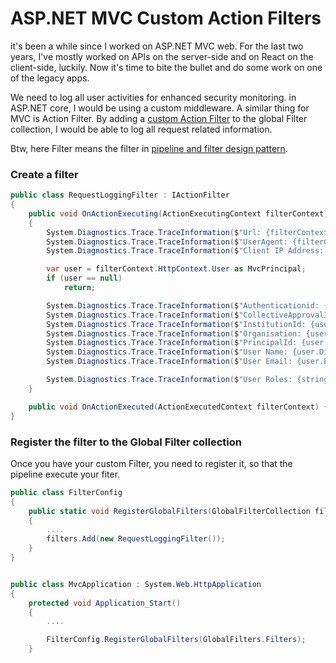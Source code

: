 # ASP.NET MVC Custom Action Filters

it's been a while since I worked on ASP.NET MVC web. For the last two years, I've mostly worked on APIs on the server-side and on React on the client-side, luckily. Now it's time to bite the bullet and do some work on one of the legacy apps. 

We need to log all user activities for enhanced security monitoring. in ASP.NET core, I would be using a custom middleware. A similar thing for MVC is Action Filter. By adding a [custom Action Filter](https://docs.microsoft.com/en-us/aspnet/mvc/overview/older-versions/hands-on-labs/aspnet-mvc-4-custom-action-filters) to the global Filter collection, I would be able to log all request related information.

Btw, here Filter means the filter in [pipeline and filter design pattern](https://docs.microsoft.com/en-us/azure/architecture/patterns/pipes-and-filters).

### Create a filter

```csharp
public class RequestLoggingFilter : IActionFilter
{
    public void OnActionExecuting(ActionExecutingContext filterContext)
    {
        System.Diagnostics.Trace.TraceInformation($"Url: {filterContext.HttpContext.Request.Url}");
        System.Diagnostics.Trace.TraceInformation($"UserAgent: {filterContext.HttpContext.Request.UserAgent}");
        System.Diagnostics.Trace.TraceInformation($"Client IP Address: {filterContext.HttpContext.Request.UserHostAddress}");

        var user = filterContext.HttpContext.User as MvcPrincipal;
        if (user == null)
            return;

        System.Diagnostics.Trace.TraceInformation($"Authenticationid: {user.AuthenticationId}");
        System.Diagnostics.Trace.TraceInformation($"CollectiveApprovalId: {user.CollectiveApprovalUserId}");
        System.Diagnostics.Trace.TraceInformation($"InstitutionId: {user.InstitutionId}");
        System.Diagnostics.Trace.TraceInformation($"Organisation: {user.Organisation}");
        System.Diagnostics.Trace.TraceInformation($"PrincipalId: {user.PrincipalId}");
        System.Diagnostics.Trace.TraceInformation($"User Name: {user.DisplayName}");
        System.Diagnostics.Trace.TraceInformation($"User Email: {user.Email}");

        System.Diagnostics.Trace.TraceInformation($"User Roles: {string.Join(", ", user.PrincipalClaims)}");
    }

    public void OnActionExecuted(ActionExecutedContext filterContext) { }
}

```

### Register the filter to the Global Filter collection

Once you have your custom Filter, you need to register it, so that the pipeline execute your fiter.

```csharp
public class FilterConfig
{
    public static void RegisterGlobalFilters(GlobalFilterCollection filters)
    {
        ....
        filters.Add(new RequestLoggingFilter());
    }
}


public class MvcApplication : System.Web.HttpApplication
{
    protected void Application_Start()
    {
        ....

        FilterConfig.RegisterGlobalFilters(GlobalFilters.Filters);
    }
```

